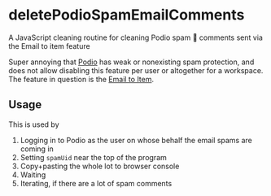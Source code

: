 # deletePodioSpamEmailComments

A JavaScript cleaning routine for cleaning Podio spam 💩 comments sent via the Email to item feature

Super annoying that [Podio](https://podio.com) has weak or nonexisting spam protection, and does not allow disabling this feature per user or altogether for a workspace. The feature in question is the [Email to Item](https://help.podio.com/hc/en-us/articles/201290603-Email-to-item).

## Usage

This is used by

1. Logging in to Podio as the user on whose behalf the email spams are coming in
1. Setting `spamUid` near the top of the program
1. Copy+pasting the whole lot to browser console
1. Waiting
1. Iterating, if there are a lot of spam comments
